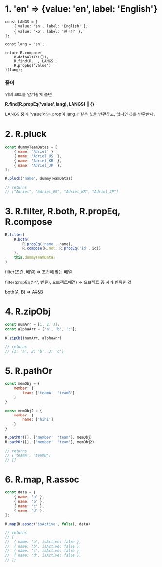 # 1. 'en' => {value: 'en', label: 'English'}

```
const LANGS = [
    { value: 'en', label: 'English' },
    { value: 'ko', label: '한국어' },
];

const lang = 'en';

return R.compose(
    R.defaultTo({}),
    R.find(R.__, LANGS),
    R.propEq('value')
)(lang);
```

### 풀이
위의 코드를 알기쉽게 풀면

<b>R.find(R.propEq('value', lang), LANGS) || {}</b>

LANGS 중에 'value'라는 prop이 lang과 같은 값을 반환하고, 없다면 {}를 반환한다.

# 2. R.pluck

```jsx
const dummyTeamDatas = [
    { name: 'Adriel' },
    { name: 'Adriel_US' },
    { name: 'Adriel_KR' },
    { name: 'Adriel_JP' },
];

R.pluck('name', dummyTeamDatas)

// returns
// ["Adriel", "Adriel_US", "Adriel_KR", "Adriel_JP"]
```

# 3. R.filter, R.both, R.propEq, R.compose

```jsx
R.filter(
    R.both(
        R.propEq('name', name),
        R.compose(R.not, R.propEq('id', id))
    ),
    this.dummyTeamDatas
)
```

filter(조건, 배열) ⇒ 조건에 맞는 배열

filter(propEq('키', 벨류), 오브젝트배열) ⇒ 오브젝트 중 키가 벨류인 것

both(A, B) ⇒ A&&B

# 4. R.zipObj

```jsx
const numArr = [1, 2, 3];
const alphaArr = ['a', 'b', 'c'];

R.zipObj(numArr, alphaArr)

// returns
// {1: 'a', 2: 'b', 3: 'c'}
```

# 5. R.pathOr

```jsx
const memObj = {
	member: {
		team: ['teamA', 'teamB']
	}
}

const memObj2 = {
	member: {
		name: ['hihi']
	}
}

R.pathOr([], ['member', 'team'], memObj)
R.pathOr([], ['member', 'team'], memObj2)

// returns
// ['teamA', 'teamB']
// []
```

# 6. R.map, R.assoc

```jsx
const data = [
	{ name: 'a' },
	{ name: 'b' },
	{ name: 'c' },
	{ name: 'd' },
];

R.map(R.assoc('isActive', false), data)

// returns
// [
//	{ name: 'a', isActive: false },
//	{ name: 'b', isActive: false },
//	{ name: 'c', isActive: false },
//	{ name: 'd', isActive: false },
// ];
```
